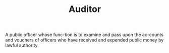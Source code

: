 ---
title: Auditor
letter: A
permalink: "/definitions/auditor.html"
body: A public officer whose func-tion is to examine and pass upon the ac-counts and
  vouchers of officers who have received and expended public money by lawful authority
published_at: '2018-07-07'
source: Black's Law Dictionary
layout: post
---
